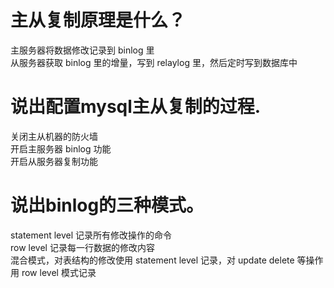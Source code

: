 # 主从复制原理是什么？

主服务器将数据修改记录到 binlog 里  
从服务器获取 binlog 里的增量，写到 relaylog 里，然后定时写到数据库中  

# 说出配置mysql主从复制的过程.

关闭主从机器的防火墙  
开启主服务器 binlog 功能  
开启从服务器复制功能  

# 说出binlog的三种模式。 

statement level 记录所有修改操作的命令  
row level 记录每一行数据的修改内容  
混合模式，对表结构的修改使用 statement level 记录，对 update delete 等操作用 row level 模式记录  